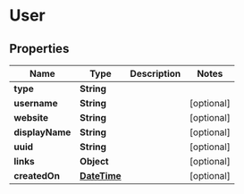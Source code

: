
# User

## Properties
Name | Type | Description | Notes
------------ | ------------- | ------------- | -------------
**type** | **String** |  | 
**username** | **String** |  |  [optional]
**website** | **String** |  |  [optional]
**displayName** | **String** |  |  [optional]
**uuid** | **String** |  |  [optional]
**links** | **Object** |  |  [optional]
**createdOn** | [**DateTime**](DateTime.md) |  |  [optional]




